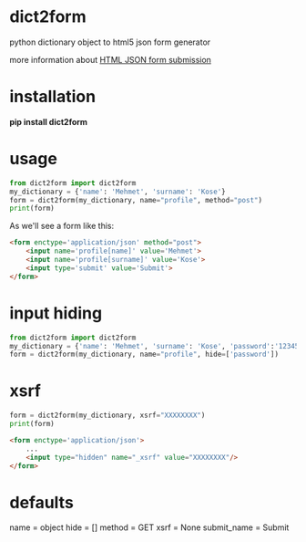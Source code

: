 dict2form
==========

python dictionary object to html5 json form generator

more information about [HTML JSON form submission](https://www.w3.org/TR/html-json-forms)

installation
==========
**pip install dict2form**


usage
==========

```python
from dict2form import dict2form
my_dictionary = {'name': 'Mehmet', 'surname': 'Kose'}
form = dict2form(my_dictionary, name="profile", method="post")
print(form)
```

As we'll see a form like this:

```html
<form enctype='application/json' method="post">
	<input name='profile[name]' value='Mehmet'>
	<input name='profile[surname]' value='Kose'>
	<input type='submit' value='Submit'>
</form>
```

input hiding
==========
```python
from dict2form import dict2form
my_dictionary = {'name': 'Mehmet', 'surname': 'Kose', 'password':'123456LOL'}
form = dict2form(my_dictionary, name="profile", hide=['password'])
```

xsrf
==========

```python
form = dict2form(my_dictionary, xsrf="XXXXXXXX")
print(form)
```

```html
<form enctype='application/json'>
	...
	<input type="hidden" name="_xsrf" value="XXXXXXXX"/>
</form>
```


defaults
==========
name = object
hide = []
method = GET
xsrf = None
submit_name = Submit